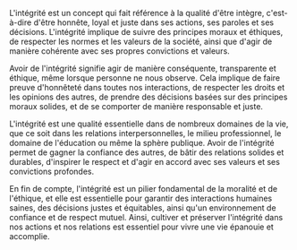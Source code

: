 L'intégrité est un concept qui fait référence à la qualité d'être intègre, c'est-à-dire d'être honnête, loyal et juste dans ses actions, ses paroles et ses décisions. L'intégrité implique de suivre des principes moraux et éthiques, de respecter les normes et les valeurs de la société, ainsi que d'agir de manière cohérente avec ses propres convictions et valeurs.

Avoir de l'intégrité signifie agir de manière conséquente, transparente et éthique, même lorsque personne ne nous observe. Cela implique de faire preuve d'honnêteté dans toutes nos interactions, de respecter les droits et les opinions des autres, de prendre des décisions basées sur des principes moraux solides, et de se comporter de manière responsable et juste.

L'intégrité est une qualité essentielle dans de nombreux domaines de la vie, que ce soit dans les relations interpersonnelles, le milieu professionnel, le domaine de l'éducation ou même la sphère publique. Avoir de l'intégrité permet de gagner la confiance des autres, de bâtir des relations solides et durables, d'inspirer le respect et d'agir en accord avec ses valeurs et ses convictions profondes.

En fin de compte, l'intégrité est un pilier fondamental de la moralité et de l'éthique, et elle est essentielle pour garantir des interactions humaines saines, des décisions justes et équitables, ainsi qu'un environnement de confiance et de respect mutuel. Ainsi, cultiver et préserver l'intégrité dans nos actions et nos relations est essentiel pour vivre une vie épanouie et accomplie.